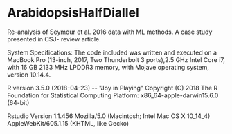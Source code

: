 # ArabidopsisHalfDiallel
Re-analysis of Seymour et al. 2016 data with ML methods. A case study presented in CSJ- review article.

System Specifications:
The code included was written and executed on a MacBook Pro (13-inch, 2017, Two Thunderbolt 3 ports),2.5 GHz Intel Core i7, with 16 GB 2133 MHz LPDDR3 memory, with Mojave operating system, version 10.14.4.

R version 3.5.0 (2018-04-23) -- "Joy in Playing"
Copyright (C) 2018 The R Foundation for Statistical Computing
Platform: x86_64-apple-darwin15.6.0 (64-bit)

Rstudio Version 1.1.456 Mozilla/5.0 (Macintosh; Intel Mac OS X 10_14_4) AppleWebKit/605.1.15 (KHTML, like Gecko)



